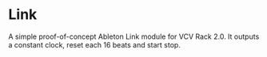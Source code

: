 # Link

A simple proof-of-concept Ableton Link module for VCV Rack 2.0.
It outputs a constant clock, reset each 16 beats and start stop.